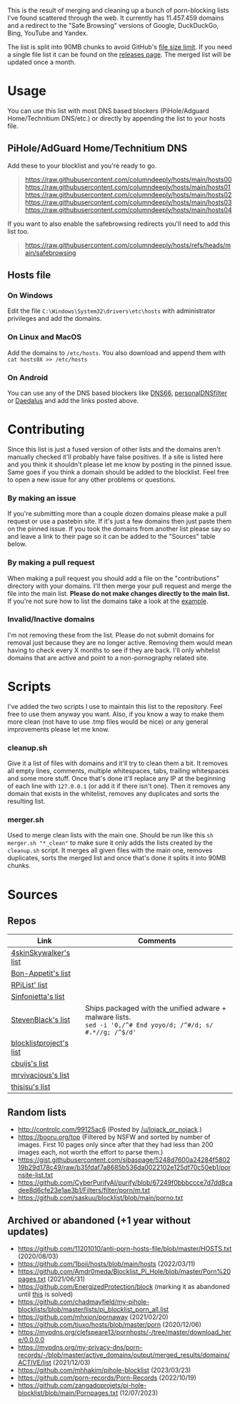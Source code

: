 This is the result of merging and cleaning up a bunch of porn-blocking lists I've found scattered through the web. It currently has 11.457.459 domains and a redirect to the "Safe Browsing" versions of Google, DuckDuckGo, Bing, YouTube and Yandex.

The list is split into 90MB chunks to avoid GitHub's [file size limit](https://docs.github.com/en/repositories/working-with-files/managing-large-files/about-large-files-on-github). If you need a single file list it can be found on the [releases page](https://github.com/columndeeply/hosts/releases/tag/latest). The merged list will be updated once a month.

# Usage
You can use this list with most DNS based blockers (PiHole/Adguard Home/Technitium DNS/etc.) or directly by appending the list to your hosts file.

## PiHole/AdGuard Home/Technitium DNS
Add these to your blocklist and you're ready to go.
> https://raw.githubusercontent.com/columndeeply/hosts/main/hosts00  
> https://raw.githubusercontent.com/columndeeply/hosts/main/hosts01  
> https://raw.githubusercontent.com/columndeeply/hosts/main/hosts02  
> https://raw.githubusercontent.com/columndeeply/hosts/main/hosts03  
> https://raw.githubusercontent.com/columndeeply/hosts/main/hosts04  

If you want to also enable the safebrowsing redirects you'll need to add this list too.
> https://raw.githubusercontent.com/columndeeply/hosts/refs/heads/main/safebrowsing

## Hosts file
### On Windows
Edit the file ``C:\Windows\System32\drivers\etc\hosts`` with administrator privileges and add the domains.
### On Linux and MacOS
Add the domains to ``/etc/hosts``. You also download and append them with ``cat hosts0X >> /etc/hosts``
### On Android
You can use any of the DNS based blockers like [DNS66](https://f-droid.org/en/packages/org.jak_linux.dns66/), [personalDNSfilter](https://f-droid.org/en/packages/dnsfilter.android/) or [Daedalus](https://f-droid.org/en/packages/org.itxtech.daedalus/) and add the links posted above.

# Contributing
Since this list is just a fused version of other lists and the domains aren't manually checked it'll probably have false positives. If a site is listed here and you think it shouldn't please let me know by posting in the pinned issue. Same goes if you think a domain should be added to the blocklist. Feel free to open a new issue for any other problems or questions.

### By making an issue
If you're submitting more than a couple dozen domains please make a pull request or use a pastebin site. If it's just a few domains then just paste them on the pinned issue. If you took the domains from another list please say so and leave a link to their page so it can be added to the "Sources" table below.

### By making a pull request
When making a pull request you should add a file on the "contributions" directory with your domains. I'll then merge your pull request and merge the file into the main list. **Please do not make changes directly to the main list.** If you're not sure how to list the domains take a look at the [example](https://github.com/columndeeply/hosts/blob/main/contributions/example.txt).

### Invalid/Inactive domains
I'm not removing these from the list. Please do not submit domains for removal just because they are no longer active. Removing them would mean having to check every X months to see if they are back. I'll only whitelist domains that are active and point to a non-pornography related site.

# Scripts
I've added the two scripts I use to maintain this list to the repository. Feel free to use them anyway you want. Also, if you know a way to make them more clean (not have to use .tmp files would be nice) or any general improvements please let me know.

### cleanup.sh
Give it a list of files with domains and it'll try to clean them a bit. It removes all empty lines, comments, multiple whitespaces, tabs, trailing whitespaces and some more stuff. Once that's done it'll replace any IP at the beginning of each line with ``127.0.0.1`` (or add it if there isn't one). Then it removes any domain that exists in the whitelist, removes any duplicates and sorts the resulting list.

### merger.sh
Used to merge clean lists with the main one. Should be run like this ``sh merger.sh "*_clean"`` to make sure it only adds the lists created by the ``cleanup.sh`` script. It merges all given files with the main one, removes duplicates, sorts the merged list and once that's done it splits it into 90MB chunks.

# Sources
## Repos

| Link | Comments |
|---|---|
| [4skinSkywalker's list](https://github.com/4skinSkywalker/Anti-Porn-HOSTS-File/blob/master/HOSTS.txt) |  |
| [Bon-Appetit's list](https://github.com/Bon-Appetit/porn-domains/blob/master/block.txt) |  |
| [RPiList' list](https://github.com/RPiList/specials/tree/master/Blocklisten) |   |
| [Sinfonietta's list](https://github.com/Sinfonietta/hostfiles/blob/master/pornography-hosts) |  |
| [StevenBlack's list](https://github.com/StevenBlack/hosts/blob/master/alternates/porn/hosts) | Ships packaged with the unified adware + malware lists.<br>``sed -i '0,/^# End yoyo/d; /^#/d; s/ #.*//g; /^$/d'`` |
| [blocklistproject's list](https://github.com/blocklistproject/Lists/blob/master/porn.txt) |  |
| [cbuijs's list](https://dsi.ut-capitole.fr/blacklists/index_en.php) |  |
| [mrvivacious's list](https://github.com/mrvivacious/PorNo-_Porn_Blocker/tree/master/lists/Urls) |  |
| [thisisu's list](https://github.com/thisisu/hosts_adultxxx/blob/master/hosts) |  |

## Random lists
- http://controlc.com/99125ac6 (Posted by [/u/lojack_or_nojack](https://teddit.net/r/NoFap/comments/924t6w/an_updated_list_of_porn_sites_to_block_in_your/).)
- https://booru.org/top (Filtered by NSFW and sorted by number of images. First 10 pages only since after that they had less than 200 images each, not worth the effort to parse them.)
- https://gist.githubusercontent.com/sibaspage/5248d7600a24284f580219b29d178c49/raw/b35fdaf7a8685b536da0022102e125df70c50eb1/pornsite-list.txt
- https://github.com/CyberPurifyAI/purify/blob/67249f0bbbccce7d7dd8cadee8d6cfe23e1ae3b1/Filters/filter/porn/m.txt
- https://github.com/saskuu/blocklist/blob/main/porno.txt

## Archived or abandoned (+1 year without updates)
- https://github.com/11201010/anti-porn-hosts-file/blob/master/HOSTS.txt (2020/08/03)
- https://github.com/1boii/hosts/blob/main/hosts (2022/03/11)
- https://github.com/Amdr0meda/Blocklist_Pi_Hole/blob/master/Porn%20pages.txt (2021/06/31)
- https://github.com/EnergizedProtection/block (marking it as abandoned until [this](https://github.com/EnergizedProtection/block/issues/980) is solved)
- https://github.com/chadmayfield/my-pihole-blocklists/blob/master/lists/pi_blocklist_porn_all.list
- https://github.com/mhxion/pornaway (2021/02/20)
- https://github.com/tiuxo/hosts/blob/master/porn (2020/12/06)
- https://mypdns.org/clefspeare13/pornhosts/-/tree/master/download_here/0.0.0.0
- https://mypdns.org/my-privacy-dns/porn-records/-/blob/master/active_domains/output/merged_results/domains/ACTIVE/list (2021/12/03)
- https://github.com/mhhakim/pihole-blocklist (2023/03/23)
- https://github.com/porn-records/Porn-Records (2022/10/19)
- https://github.com/zangadoprojets/pi-hole-blocklist/blob/main/Pornpages.txt (12/07/2023)
